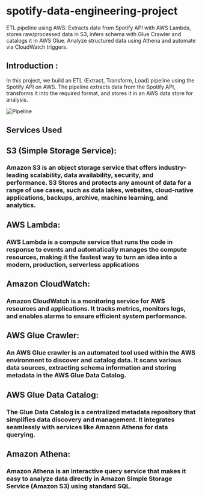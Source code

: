 # spotify-data-engineering-project
ETL pipeline using AWS: Extracts data from Spotify API with AWS Lambda, stores raw/processed data in S3, infers schema with Glue Crawler and catalogs it in AWS Glue. Analyze structured data using Athena and automate via CloudWatch triggers.
## Introduction :
In this project, we build an ETL (Extract, Transform, Load) pipeline using the Spotify API on AWS. The pipeline extracts data from the Spotify API, transforms it into the required format, and stores it in an AWS data store for analysis.

![Pipeline](https://datavidhya-static-content.s3.ap-south-1.amazonaws.com/architecture/DataVidhya+Projects+(1)_page-0001.jpg)
## Services Used

## S3 (Simple Storage Service):
### Amazon S3 is an object storage service that offers industry-leading scalability, data availability, security, and performance. S3 Stores and protects any amount of data for a range of use cases, such as data lakes, websites, cloud-native applications, backups, archive, machine learning, and analytics.

## AWS Lambda:
### AWS Lambda is a compute service that runs the code in response to events and automatically manages the compute resources, making it the fastest way to turn an idea into a modern, production, serverless applications

## Amazon CloudWatch:
### Amazon CloudWatch is a monitoring service for AWS resources and applications. It tracks metrics, monitors logs, and enables alarms to ensure efficient system performance.

## AWS Glue Crawler:
### An AWS Glue crawler is an automated tool used within the AWS environment to discover and catalog data. It scans various data sources, extracting schema information and storing metadata in the AWS Glue Data Catalog.

## AWS Glue Data Catalog:
### The Glue Data Catalog is a centralized metadata repository that simplifies data discovery and management. It integrates seamlessly with services like Amazon Athena for data querying.

## Amazon Athena:
### Amazon Athena is an interactive query service that makes it easy to analyze data directly in Amazon Simple Storage Service (Amazon S3) using standard SQL.
